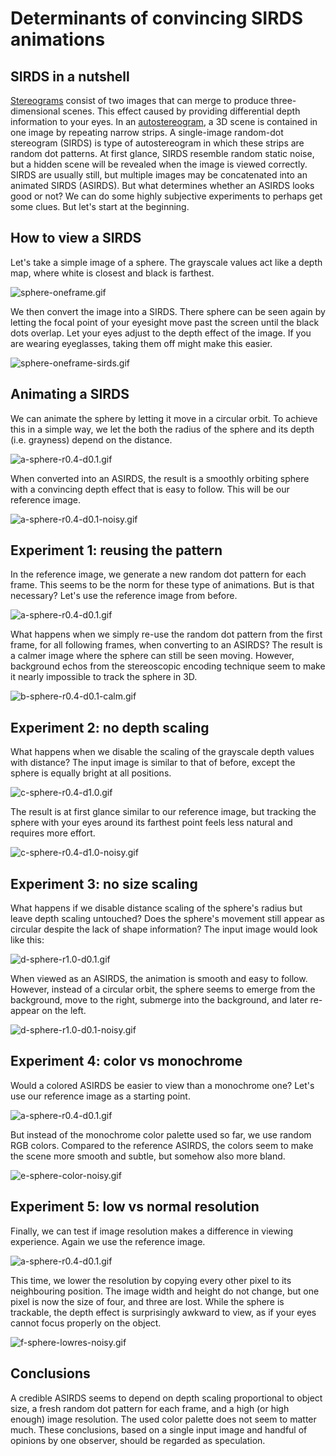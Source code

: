 # Determinants of convincing SIRDS animations

## SIRDS in a nutshell
[Stereograms](https://en.wikipedia.org/wiki/Stereoscopy) consist of two images that can merge to produce three-dimensional scenes.
This effect caused by providing differential depth information to your eyes.
In an [autostereogram](https://en.wikipedia.org/wiki/Autostereogram), a 3D scene is contained in one image by repeating narrow strips.
A single-image random-dot stereogram (SIRDS) is type of autostereogram in which these strips are random dot patterns.
At first glance, SIRDS resemble random static noise, but a hidden scene will be revealed when the image is viewed correctly.
SIRDS are usually still, but multiple images may be concatenated into an animated SIRDS (ASIRDS).
But what determines whether an ASIRDS looks good or not?
We can do some highly subjective experiments to perhaps get some clues.
But let's start at the beginning.

## How to view a SIRDS

Let's take a simple image of a sphere.
The grayscale values act like a depth map, where white is closest and black is farthest.

![sphere-oneframe.gif](gifs/sphere-oneframe.gif)

We then convert the image into a SIRDS.
There sphere can be seen again by letting the focal point of your eyesight move past the screen until the black dots overlap.
Let your eyes adjust to the depth effect of the image.
If you are wearing eyeglasses, taking them off might make this easier.

![sphere-oneframe-sirds.gif](gifs/sphere-oneframe-sirds.gif)

## Animating a SIRDS

We can animate the sphere by letting it move in a circular orbit.
To achieve this in a simple way, we let the both the radius of the sphere and its depth (i.e. grayness) depend on the distance.

![a-sphere-r0.4-d0.1.gif](gifs/a-sphere-r0.4-d0.1.gif)

When converted into an ASIRDS, the result is a smoothly orbiting sphere with a convincing depth effect that is easy to follow.
This will be our reference image.

![a-sphere-r0.4-d0.1-noisy.gif](gifs/a-sphere-r0.4-d0.1-noisy.gif)

## Experiment 1: reusing the pattern

In the reference image, we generate a new random dot pattern for each frame.
This seems to be the norm for these type of animations.
But is that necessary?
Let's use the reference image from before.

![a-sphere-r0.4-d0.1.gif](gifs/a-sphere-r0.4-d0.1.gif)

What happens when we simply re-use the random dot pattern from the first frame, for all following frames, when converting to an ASIRDS?
The result is a calmer image where the sphere can still be seen moving.
However, background echos from the stereoscopic encoding technique seem to make it nearly impossible to track the sphere in 3D.

![b-sphere-r0.4-d0.1-calm.gif](gifs/b-sphere-r0.4-d0.1-calm.gif)

## Experiment 2: no depth scaling

What happens when we disable the scaling of the grayscale depth values with distance?
The input image is similar to that of before, except the sphere is equally bright at all positions.

![c-sphere-r0.4-d1.0.gif](gifs/c-sphere-r0.4-d1.0.gif)

The result is at first glance similar to our reference image, but tracking the sphere with your eyes around its farthest point feels less natural and requires more effort.

![c-sphere-r0.4-d1.0-noisy.gif](gifs/c-sphere-r0.4-d1.0-noisy.gif)

## Experiment 3: no size scaling

What happens if we disable distance scaling of the sphere's radius but leave depth scaling untouched?
Does the sphere's movement still appear as circular despite the lack of shape information?
The input image would look like this:

![d-sphere-r1.0-d0.1.gif](gifs/d-sphere-r1.0-d0.1.gif)

When viewed as an ASIRDS, the animation is smooth and easy to follow.
However, instead of a circular orbit, the sphere seems to emerge from the background, move to the right, submerge into the background, and later re-appear on the left.

![d-sphere-r1.0-d0.1-noisy.gif](gifs/d-sphere-r1.0-d0.1-noisy.gif)

## Experiment 4: color vs monochrome

Would a colored ASIRDS be easier to view than a monochrome one?
Let's use our reference image as a starting point.

![a-sphere-r0.4-d0.1.gif](gifs/a-sphere-r0.4-d0.1.gif)

But instead of the monochrome color palette used so far, we use random RGB colors.
Compared to the reference ASIRDS, the colors seem to make the scene more smooth and subtle, but somehow also more bland.

![e-sphere-color-noisy.gif](gifs/e-sphere-color-noisy.gif)

## Experiment 5: low vs normal resolution

Finally, we can test if image resolution makes a difference in viewing experience.
Again we use the reference image.

![a-sphere-r0.4-d0.1.gif](gifs/a-sphere-r0.4-d0.1.gif)

This time, we lower the resolution by copying every other pixel to its neighbouring position.
The image width and height do not change, but one pixel is now the size of four, and three are lost.
While the sphere is trackable, the depth effect is surprisingly awkward to view, as if your eyes cannot focus properly on the object.

![f-sphere-lowres-noisy.gif](gifs/f-sphere-lowres-noisy.gif)

## Conclusions

A credible ASIRDS seems to depend on depth scaling proportional to object size, a fresh random dot pattern for each frame, and a high (or high enough) image resolution.
The used color palette does not seem to matter much.
These conclusions, based on a single input image and handful of opinions by one observer, should be regarded as speculation.
